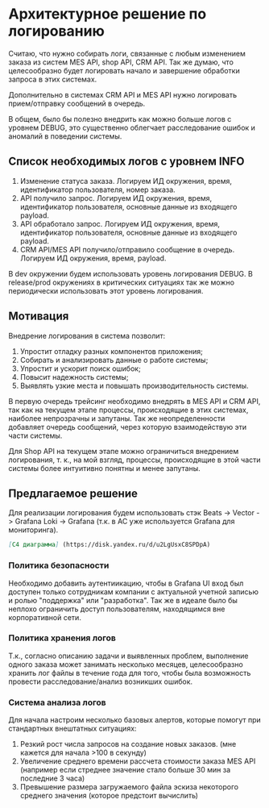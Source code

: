 # Архитектурное решение по логированию
Считаю, что нужно собирать логи, связанные с любым изменением заказа
из систем MES API, shop API, CRM API. Так же думаю, что целесообразно будет
логировать начало и завершение обработки запроса в этих системах.

Дополнительно в системах CRM API и MES API нужно логировать прием/отправку сообщений в очередь.

В общем, было бы полезно внедрить как можно больше логов с уровнем DEBUG, это существенно облегчает расследование
ошибок и аномалий в поведении системы.

## Список необходимых логов с уровнем INFO
1. Изменение статуса заказа. Логируем ИД окружения, время, идентификатор пользователя, номер заказа.
2. API получило запрос. Логируем ИД окружения, время, идентификатор пользователя, основные данные из входящего payload.
3. API обработало запрос. Логируем ИД окружения, время, идентификатор пользователя, основные данные из входящего payload.
4. CRM API/MES API получило/отправило сообщение в очередь. Логируем ИД окружения, время, payload.

В dev окружении будем использовать уровень логирования DEBUG. В release/prod окружениях
в критических ситуациях так же можно периодически использовать этот уровень логирования.

## Мотивация
Внедрение логирования в система позволит:
1. Упростит отладку разных компонентов приложения;
2. Собирать и анализировать данные о работе системы;
3. Упростит и ускорит поиск ошибок;
4. Повысит надежность системы;
5. Выявлять узкие места и повышать производительность системы.

В первую очередь трейсинг необходимо внедрять в MES API и CRM API, так как на текущем этапе процессы, происходящие в этих системах,
наиболее непрозрачны и запутаны. Так же неопределенности добавляет очередь сообщений, через которую взаимодействую эти части системы.

Для Shop API на текущем этапе можно ограничиться внедрением логирования, т. к., на мой взгляд,
процессы, происходящие в этой части системы более интуитивно понятны и менее запутаны.

## Предлагаемое решение
Для реализации логирования будем использовать стэк Beats -> Vector -> Grafana Loki -> Grafana (т.к. в АС уже используется Grafana для мониторинга).
```markdown
[С4 диаграмма] (https://disk.yandex.ru/d/u2LgUsxC8SPDpA)
```

### Политика безопасности
Необходимо добавить аутентиикацию, чтобы в Grafana UI вход был доступен только
сотрудникам компании с актуальной учетной записью и ролью "поддержка" или "разработка".
Так же в идеале было бы неплохо ограничить доступ пользователям, находящимся вне корпоративной сети.

### Политика хранения логов
Т.к., согласно описанию задачи и выявленных проблем, выполнение одного заказа может
занимать несколько месяцев, целесообразно хранить лог файлы в течение года для того, чтобы была возможность
провести расследование/анализ возникших ошибок.

### Система анализа логов
Для начала настроим несколько базовых алертов, которые помогут при стандартных внештатных ситуациях:
1. Резкий рост числа запросов на создание новых заказов. (мне кажется для начала >100 в секунду)
2. Увеличение среднего времени рассчета стоимости заказа MES API (например если стреднее значение стало больше 30 мин за последние 3 часа)
3. Превышение размера загружаемого файла эскиза некоторого среднего значения (которое предстоит вычислить) 
